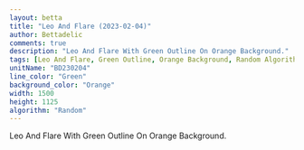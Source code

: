 ```yaml
---
layout: betta
title: "Leo And Flare (2023-02-04)"
author: Bettadelic
comments: true
description: "Leo And Flare With Green Outline On Orange Background."
tags: [Leo And Flare, Green Outline, Orange Background, Random Algorithm, February 2023]
unitName: "BD230204"
line_color: "Green"
background_color: "Orange"
width: 1500
height: 1125
algorithm: "Random"
---
```


Leo And Flare With Green Outline On Orange Background.

